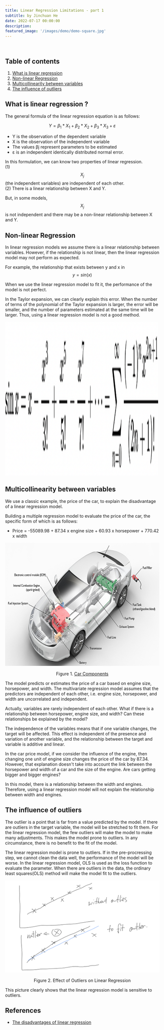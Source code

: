 ```yaml
---
title: Linear Regression Limitations - part 1
subtitle: by Jinchuan He 
date: 2022-07-17 00:00:00
description: 
featured_image: '/images/demo/demo-square.jpg'
---
```


<br>

<h2 id="table-of-contents">Table of contents</h2>
<ol>
  <li><a href="#What is linear regression">What is linear regression</a></li>
  <li><a href="#Nonlinear Regression">Non-linear Regression</a></li>
  <li><a href="#Multicollinearity between variables">Multicollinearity between variables</a></li>
  <li><a href="#The influence of outliers">The influence of outliers</a></li>
</ol>

<h2 id="what is linear regression">What is linear regression ? <a name="what_is_gradient_descent"></a></h2>

The general formula of the linear regression equation is as follows:

$$ Y = β_1 * X_1 + β_2 * X_2 + β_3 * X_3 + ε $$

- Y is the observation of the dependent variable
- X is the observation of the independent variable
- The values βj represent parameters to be estimated
- ε is an independent identically distributed normal error.

In this formulation, we can know two properties of linear regression.<br>
(1) $$ X_j $$(the independent variables) are independent of each other.<br>
(2) There is a linear relationship between X and Y.<br>

But, in some models, $$ X_j $$ is not independent and there may be a non-linear relationship between X and Y.

<h2 id="Nonlinear Regression">Non-linear Regression<a name="Nonlinear Regression"></a></h2>

In linear regression models we assume there is a linear relationship between variables. However, if the relationship is not linear, then the linear regression model may not perform as expected.

For example, the relationship that exists between y and x in $$ y = sin(x) $$

When we use the linear regression model to fit it, the performance of the model is not perfect.

In the Taylor expansion, we can clearly explain this error. When the number of terms of the polynomial of the Taylor expansion is larger, the error will be smaller, and the number of parameters estimated at the same time will be larger. Thus, using a linear regression model is not a good method.

<img src="/images/Posts/Linear_Regression_Limitations_1/sinx.jpg" width="500" height="500"><p>

<h2 id="Multicollinearity between variables">Multicollinearity between variables<a name="Multicollinearity between variables"></a></h2>

We use a classic example, the price of the car, to explain the disadvantage of a linear regression model.

Building a multiple regression model to evaluate the price of the car, the specific form of which is as follows:
- Price = -55089.98 + 87.34 x engine size + 60.93 x horsepower + 770.42 x width<br>

<img src="/images/Posts/Linear_Regression_Limitations_1/car.jpg" width="600" height="400"><p>
<p align='center'>Figure 1. <a href='https://afdc.energy.gov/vehicles/how-do-flexible-fuel-cars-work'>Car Components</a></p>

The model predicts or estimates the price of a car based on engine size, horsepower, and width. The multivariate regression model assumes that the predictors are independent of each other, i.e. engine size, horsepower, and width are uncorrelated and independent.

Actually, variables are rarely independent of each other. What if there is a relationship between horsepower, engine size, and width?  Can these relationships be explained by the model?

The independence of the variables means that if one variable changes, the target will be affected. This effect is independent of the presence and variation of another variable, and the relationship between the target and variable is additive and linear.

In the car price model, if we consider the influence of the engine, then changing one unit of engine size changes the price of the car by 87.34. However, that explanation doesn't take into account the link between the horsepower and width of a car and the size of the engine. Are cars getting bigger and bigger engines? 

In this model, there is a relationship between the width and engines. Therefore, using a linear regression model will not explain the relationship between width and engines.

<h2 id="The influence of outliers">The influence of outliers<a name="The influence of outliers"></a></h2>

The outlier is a point that is far from a value predicted by the model. If there are outliers in the target variable, the model will be stretched to fit them. For the linear regression model, the few outliers will make the model to make many adjustments. This makes the model prone to outliers. In any circumstance, there is no benefit to the fit of the model.

The linear regression model is prone to outliers. If in the pre-procressing step, we cannot clean the data well, the performance of the model will be worse. In the linear regression model, OLS is used as the loss function to evaluate the parameter. When there are outliers in the data, the ordinary least squares(OLS) method will make the model fit to the outliers.

<img src="/images/Posts/Linear_Regression_Limitations_1/outlier.jpg" width="600" height="300"><p>
<p align='center'>Figure 2. Effect of Outliers on Linear Regression</p>

This picture clearly shows that the linear regression model is sensitive to outliers.

## References

- [The disadvantages of linear regression](https://sciencing.com/disadvantages-linear-regression-8562780.html)